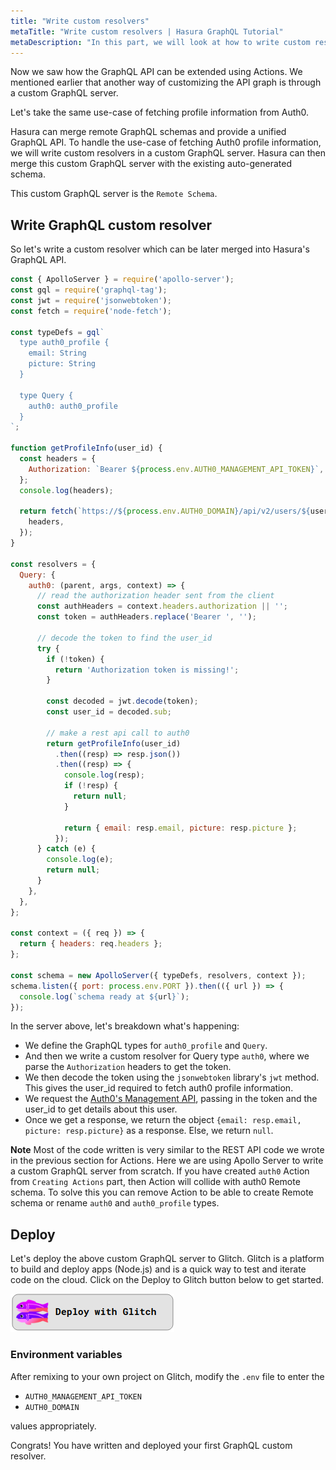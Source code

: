 ```yaml
---
title: "Write custom resolvers"
metaTitle: "Write custom resolvers | Hasura GraphQL Tutorial"
metaDescription: "In this part, we will look at how to write custom resolvers and add it as a Remote schema in Hasura GraphQL Engine."
---
```


Now we saw how the GraphQL API can be extended using Actions. We mentioned earlier that another way of customizing the API graph is through a custom GraphQL server.

Let's take the same use-case of fetching profile information from Auth0.

Hasura can merge remote GraphQL schemas and provide a unified GraphQL API. To handle the use-case of fetching Auth0 profile information, we will write custom resolvers in a custom GraphQL server. Hasura can then merge this custom GraphQL server with the existing auto-generated schema.

This custom GraphQL server is the `Remote Schema`.

## Write GraphQL custom resolver

So let's write a custom resolver which can be later merged into Hasura's GraphQL API.

```javascript
const { ApolloServer } = require('apollo-server');
const gql = require('graphql-tag');
const jwt = require('jsonwebtoken');
const fetch = require('node-fetch');

const typeDefs = gql`
  type auth0_profile {
    email: String
    picture: String
  }

  type Query {
    auth0: auth0_profile
  }
`;

function getProfileInfo(user_id) {
  const headers = {
    Authorization: `Bearer ${process.env.AUTH0_MANAGEMENT_API_TOKEN}`,
  };
  console.log(headers);

  return fetch(`https://${process.env.AUTH0_DOMAIN}/api/v2/users/${user_id}`, {
    headers,
  });
}

const resolvers = {
  Query: {
    auth0: (parent, args, context) => {
      // read the authorization header sent from the client
      const authHeaders = context.headers.authorization || '';
      const token = authHeaders.replace('Bearer ', '');

      // decode the token to find the user_id
      try {
        if (!token) {
          return 'Authorization token is missing!';
        }

        const decoded = jwt.decode(token);
        const user_id = decoded.sub;

        // make a rest api call to auth0
        return getProfileInfo(user_id)
          .then((resp) => resp.json())
          .then((resp) => {
            console.log(resp);
            if (!resp) {
              return null;
            }

            return { email: resp.email, picture: resp.picture };
          });
      } catch (e) {
        console.log(e);
        return null;
      }
    },
  },
};

const context = ({ req }) => {
  return { headers: req.headers };
};

const schema = new ApolloServer({ typeDefs, resolvers, context });
schema.listen({ port: process.env.PORT }).then(({ url }) => {
  console.log(`schema ready at ${url}`);
});

```

In the server above, let's breakdown what's happening:

- We define the GraphQL types for `auth0_profile` and `Query`. 
- And then we write a custom resolver for Query type `auth0`, where we parse the `Authorization` headers to get the token. 
- We then decode the token using the `jsonwebtoken` library's `jwt` method. This gives the user_id required to fetch auth0 profile information.
- We request the [Auth0's Management API](https://auth0.com/docs/api/management/v2/create-m2m-app), passing in the token and the user_id to get details about this user.
- Once we get a response, we return the object `{email: resp.email, picture: resp.picture}` as a response. Else, we return `null`.

**Note**
Most of the code written is very similar to the REST API code we wrote in the previous section for Actions. Here we are using Apollo Server to write a custom GraphQL server from scratch.
If you have created `auth0` Action from `Creating Actions` part, then Action will collide with auth0 Remote schema. To solve this you can remove Action to be able to create Remote schema or rename `auth0` and `auth0_profile` types.

## Deploy

Let's deploy the above custom GraphQL server to Glitch. Glitch is a platform to build and deploy apps (Node.js) and is a quick way to test and iterate code on the cloud. Click on the Deploy to Glitch button below to get started.

[![DEPLOY TO GLITCH](https://raw.githubusercontent.com/hasura/graphql-engine/master/community/boilerplates/auth-webhooks/nodejs-express/assets/deploy-glitch.png)](https://glitch.com/~auth0-hasura-remote-schema)

### Environment variables

After remixing to your own project on Glitch, modify the `.env` file to enter the

- `AUTH0_MANAGEMENT_API_TOKEN`
- `AUTH0_DOMAIN`

values appropriately.

Congrats! You have written and deployed your first GraphQL custom resolver.
